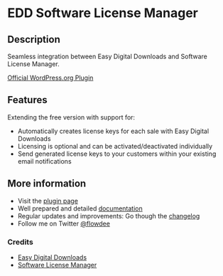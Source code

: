 # EDD Software License Manager

## Description
Seamless integration between Easy Digital Downloads and Software License Manager.

[Official WordPress.org Plugin](https://wordpress.org/plugins/edd-software-license-manager/)

## Features
Extending the free version with support for:

* Automatically creates license keys for each sale with Easy Digital Downloads
* Licensing is optional and can be activated/deactivated individually
* Send generated license keys to your customers within your existing email notifications

## More information

* Visit the [plugin page](http://coder.flowdee.de/edd-software-license-manager/)
* Well prepared and detailed [documentation](http://coder.flowdee.de/edd-software-license-manager/documentation/)
* Regular updates and improvements: Go though the [changelog](https://wordpress.org/plugins/edd-software-license-manager/changelog/)
* Follow me on Twitter [@flowdee](https://twitter.com/flowdee/)

### Credits

* [Easy Digital Downloads](https://wordpress.org/plugins/easy-digital-downloads/)
* [Software License Manager](https://wordpress.org/plugins/software-license-manager/)